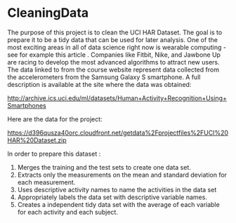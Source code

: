# CleaningData
The purpose of this project is to clean the UCI HAR Dataset. The goal is to prepare it to be a tidy data
that can be used for later analysis.
One of the most exciting areas in all of data science right now is wearable computing - see for example this
article . Companies like Fitbit, Nike, and Jawbone Up are racing to develop the most advanced algorithms to
attract new users. The data linked to from the course website represent data collected from the accelerometers
from the Samsung Galaxy S smartphone. A full description is available at the site where the data was
obtained:

http://archive.ics.uci.edu/ml/datasets/Human+Activity+Recognition+Using+Smartphones

Here are the data for the project:

https://d396qusza40orc.cloudfront.net/getdata%2Fprojectfiles%2FUCI%20HAR%20Dataset.zip

In order to prepare this dataset :
1. Merges the training and the test sets to create one data set.
2. Extracts only the measurements on the mean and standard deviation for each measurement.
3. Uses descriptive activity names to name the activities in the data set
4. Appropriately labels the data set with descriptive variable names.
5. Creates a independent tidy data set with the average of each variable for each activity and each subject.
